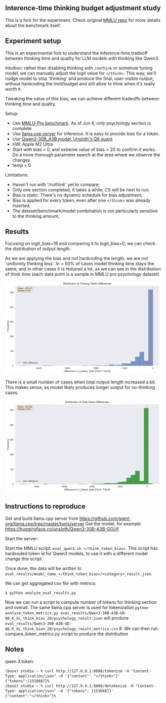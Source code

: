 ## Interence-time thinking budget adjustment study

This is a fork for the experiment. Check original [MMLU repo](https://github.com/TIGER-AI-Lab/MMLU-Pro) for more details about the benchmark itself.

## Experiment setup

This is an experimental fork to understand the inference-time tradeoff between thinking time and quality for LLM models with thinking like Qwen3.

Intuition: rather than disabling thinking with ```/nothink``` or somehow tuning model, we can manually adjust the logit value for ```</think>```.
This way, we'll nudge model to stop 'thinking' and produce the final, user-visible output, without hardcoding the limit/budget and still allow to think when it's really worth it.

Tweaking the value of this bias, we can achieve different tradeoffs between thinking time and quality.

Setup:
* Use [MMLU-Pro benchmark](https://github.com/TIGER-AI-Lab/MMLU-Pro). As of Jun 6, only psychology section is complete 
* Use [llama.cpp server](https://github.com/ggml-org/llama.cpp/tree/master/tools/server) for inference. It is easy to provide bias for a token.
* Use [Qwen3-30B_A3B model, Unsloth's Q6 quant](https://huggingface.co/unsloth/Qwen3-30B-A3B-GGUF)
* HW: Apple M2 Ultra
* Start with bias = 0, and extreme value of bias = 20 to confirm it works. Do a more thorough parameter search at the area where we observe the changes
* temp = 0

Limitations:
* Haven't run with '/nothink' yet to compare;
* Only one section completed, it takes a while, CS will be next to run;
* Bias is static. There's no dynamic schedule for bias adjustment;
* Bias is applied for every token, even after one `</think>` was already inserted;
* The dataset/benchmark/model combination is not particularly sensitive to the thinking amount;


## Results

Focusing on logit_bias=18 and comparing it to logit_bias=0, we can check the distribution of output length.

As we are applying the bias and not hardcoding the length, we are not 'uniformly thinking less'. In > 50% of cases model thinking time stays the same, and in other cases it is reduced a lot, as we can see in the distribution of think time (each data point is a sample in MMLU pro psychology dataset)

![distribuiton of thinking tokens count](eval_results/pics/qwen3_psychology_think_diff.png)

There is a small number of cases when total output length increased a bit. This makes sense, as model likely produces longer output for no-thinking cases.

![distribution of total token count](eval_results/pics/qwen3_psychology_total_diff.png)


## Instructions to reproduce

Get and build llama.cpp server from https://github.com/ggml-org/llama.cpp/tree/master/tools/server
Get the model, for example https://huggingface.co/unsloth/Qwen3-30B-A3B-GGUF

Start the server: 

Start the MMLU script: `eval_qwen3.sh </think_token_bias>`. This script has hardcoded token id for Qwen3 models, to use it with a different model change this script.

Once done, the data will be written to `eval_results/model_name_</think_token_bias>/<category>_result.json`.

We can get aggregated csv file with metrics:

```
$ python analyze_eval_results.py

```

Now we can run a script to compute number of tokens for thinking section and overall. The same llama.cpp server is used for tokenization `python analyze_token_metrics.py eval_results/Qwen3-30B-A3B-UD-Q6_K_XL_think_bias_20/psychology_result.json` will produce `eval_results/Qwen3-30B-A3B-UD-Q6_K_XL_think_bias_20/psychology_result_metrics.csv`
8. We can then run compare_token_metrics.py script to produce the distribution 

## Notes

qwen 3 </think> token:
```
(base) studio ~ % curl http://127.0.0.1:8080/tokenize -H "Content-Type: application/json" -d '{"content": "</think>"}'
{"tokens":[151668]}%
(base) studio ~ % curl http://127.0.0.1:8080/detokenize -H "Content-Type: application/json" -d '{"tokens": [151668]}'
{"content":"</think>"}%
```

